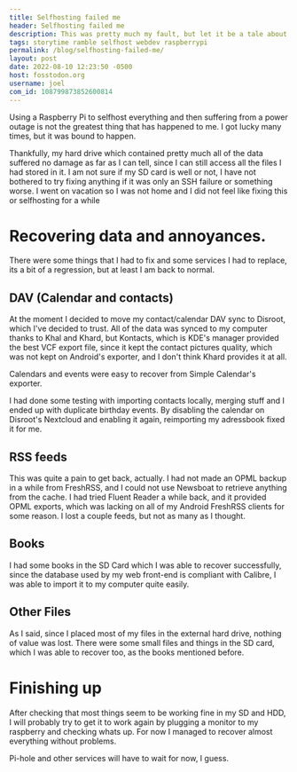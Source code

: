 ```yaml
---
title: Selfhosting failed me
header: Selfhosting failed me
description: This was pretty much my fault, but let it be a tale about how not being cautious about backups could be terrible if you are careless like me
tags: storytime ramble selfhost webdev raspberrypi
permalink: /blog/selfhosting-failed-me/
layout: post
date: 2022-08-10 12:23:50 -0500
host: fosstodon.org
username: joel
com_id: 108799873852600814
---
```


Using a Raspberry Pi to selfhost everything and then suffering from a power outage is not the greatest thing that has happened to me. I got lucky many times, but it was bound to happen.

Thankfully, my hard drive which contained pretty much all of the data suffered no damage as far as I can tell, since I can still access all the files I had stored in it. I am not sure if my SD card is well or not, I have not bothered to try fixing anything if it was only an SSH failure or something worse. I went on vacation so I was not home and I did not feel like fixing this or selfhosting for a while


# Recovering data and annoyances.

There were some things that I had to fix and some services I had to replace, its a bit of a regression, but at least I am back to normal.

## DAV (Calendar and contacts)

At the moment I decided to move my contact/calendar DAV sync to Disroot, which I've decided to trust. All of the data was synced to my computer thanks to Khal and Khard, but Kontacts, which is KDE's manager provided the best VCF export file, since it kept the contact pictures quality, which was not kept on Android's exporter, and I don't think Khard provides it at all.

Calendars and events were easy to recover from Simple Calendar's exporter.

I had done some testing with importing contacts locally, merging stuff and I ended up with duplicate birthday events. By disabling the calendar on Disroot's Nextcloud and enabling it again, reimporting my adressbook fixed it for me.

## RSS feeds

This was quite a pain to get back, actually. I had not made an OPML backup in a while from FreshRSS, and I could not use Newsboat to retrieve anything from the cache. I had tried Fluent Reader a while back, and it provided OPML exports, which was lacking on all of my Android FreshRSS clients for some reason. I lost a couple feeds, but not as many as I thought.

## Books

I had some books in the SD Card which I was able to recover successfully, since the database used by my web front-end is compliant with Calibre, I was able to import it to my computer quite easily.

## Other Files

As I said, since I placed most of my files in the external hard drive, nothing of value was lost. There were some small files and things in the SD card, which I was able to recover too, as the books mentioned before.

# Finishing up

After checking that most things seem to be working fine in my SD and HDD, I will probably try to get it to work again by plugging a monitor to my raspberry and checking whats up. For now I managed to recover almost everything without problems.

Pi-hole and other services will have to wait for now, I guess.

